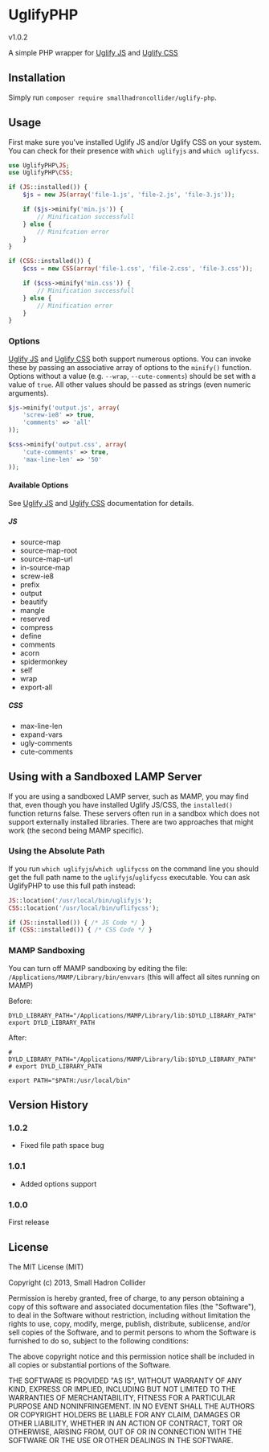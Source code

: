 # UglifyPHP
v1.0.2

A simple PHP wrapper for [Uglify JS](https://github.com/mishoo/UglifyJS2) and [Uglify CSS](https://github.com/fmarcia/UglifyCSS)

## Installation

Simply run `composer require smallhadroncollider/uglify-php`.

## Usage

First make sure you've installed Uglify JS and/or Uglify CSS on your system. You can check for their presence with `which uglifyjs` and `which uglifycss`.

```php
use UglifyPHP\JS;
use UglifyPHP\CSS;

if (JS::installed()) {
    $js = new JS(array('file-1.js', 'file-2.js', 'file-3.js'));

    if ($js->minify('min.js')) {
        // Minification successfull
    } else {
        // Minifcation error
    }
}

if (CSS::installed()) {
    $css = new CSS(array('file-1.css', 'file-2.css', 'file-3.css'));

    if ($css->minify('min.css')) {
        // Minification successfull
    } else {
        // Minification error
    }
}
```

### Options
[Uglify JS](https://github.com/mishoo/UglifyJS2) and [Uglify CSS](https://github.com/fmarcia/UglifyCSS) both support numerous options. You can invoke these by passing an associative array of options to the `minify()` function. Options without a value (e.g. `--wrap`, `--cute-comments`) should be set with a value of `true`. All other values should be passed as strings (even numeric arguments).

```php
$js->minify('output.js', array(
    'screw-ie8' => true,
    'comments' => 'all'
));

$css->minify('output.css', array(
    'cute-comments' => true,
    'max-line-len' => '50'
));
```

#### Available Options
See [Uglify JS](https://github.com/mishoo/UglifyJS2) and [Uglify CSS](https://github.com/fmarcia/UglifyCSS) documentation for details.

##### JS
- source-map
- source-map-root
- source-map-url
- in-source-map
- screw-ie8
- prefix
- output
- beautify
- mangle
- reserved
- compress
- define
- comments
- acorn
- spidermonkey
- self
- wrap
- export-all

##### CSS
- max-line-len
- expand-vars
- ugly-comments
- cute-comments


## Using with a Sandboxed LAMP Server

If you are using a sandboxed LAMP server, such as MAMP, you may find that, even though you have installed Uglify JS/CSS, the `installed()` function returns false. These servers often run in a sandbox which does not support externally installed libraries. There are two approaches that might work (the second being MAMP specific).

### Using the Absolute Path

If you run `which uglifyjs`/`which uglifycss` on the command line you should get the full path name to the `uglifyjs`/`uglifycss` executable. You can ask UglifyPHP to use this full path instead:

```php
JS::location('/usr/local/bin/uglifyjs');
CSS::location('/usr/local/bin/uflifycss');

if (JS::installed()) { /* JS Code */ }
if (CSS::installed()) { /* CSS Code */ }
```

### MAMP Sandboxing

You can turn off MAMP sandboxing by editing the file: `/Applications/MAMP/Library/bin/envvars` (this will affect all sites running on MAMP)

Before:
```
DYLD_LIBRARY_PATH="/Applications/MAMP/Library/lib:$DYLD_LIBRARY_PATH"
export DYLD_LIBRARY_PATH
```

After:
```
# DYLD_LIBRARY_PATH="/Applications/MAMP/Library/lib:$DYLD_LIBRARY_PATH"
# export DYLD_LIBRARY_PATH

export PATH="$PATH:/usr/local/bin"
```

## Version History

### 1.0.2
- Fixed file path space bug

### 1.0.1

- Added options support

### 1.0.0

First release

## License

The MIT License (MIT)

Copyright (c) 2013, Small Hadron Collider

Permission is hereby granted, free of charge, to any person obtaining a copy
of this software and associated documentation files (the "Software"), to deal
in the Software without restriction, including without limitation the rights
to use, copy, modify, merge, publish, distribute, sublicense, and/or sell
copies of the Software, and to permit persons to whom the Software is
furnished to do so, subject to the following conditions:

The above copyright notice and this permission notice shall be included in
all copies or substantial portions of the Software.

THE SOFTWARE IS PROVIDED "AS IS", WITHOUT WARRANTY OF ANY KIND, EXPRESS OR
IMPLIED, INCLUDING BUT NOT LIMITED TO THE WARRANTIES OF MERCHANTABILITY,
FITNESS FOR A PARTICULAR PURPOSE AND NONINFRINGEMENT. IN NO EVENT SHALL THE
AUTHORS OR COPYRIGHT HOLDERS BE LIABLE FOR ANY CLAIM, DAMAGES OR OTHER
LIABILITY, WHETHER IN AN ACTION OF CONTRACT, TORT OR OTHERWISE, ARISING FROM,
OUT OF OR IN CONNECTION WITH THE SOFTWARE OR THE USE OR OTHER DEALINGS IN
THE SOFTWARE.